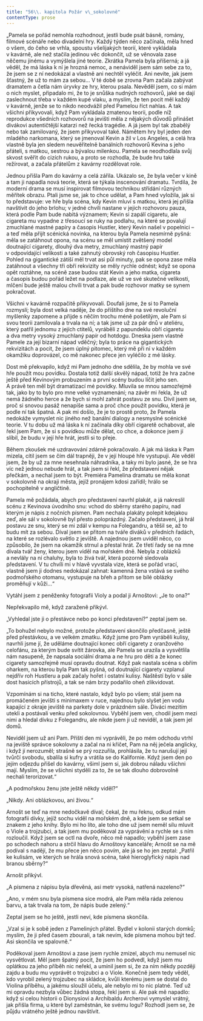 ```yaml
---
title: "56\\. kapitola Požár v\_sokolovně"
contentType: prose
---
```


„Pamela se pořád nemohla rozhodnout, jestli bude psát básně, romány, filmové scénáře nebo divadelní hry. Každý týden něco začínala, měla hned o všem, do čeho se vrhla, spoustu všelijakých teorií, které vykládala v kavárně, ale než stačila jedinou věc dokončit, už se věnovala zase něčemu jinému a vymýšlela jiné teorie. Zkrátka Pamela byla příšerná; a já věděl, že má láska k ní je hrozná nemoc, a nenáviděl jsem sám sebe za to, že jsem se z ní nedokázal a vlastně ani nechtěl vyléčit. Ani nevíte, jak jsem šťastný, že už to mám za sebou… V té době se zrovna Pam začala zabývat dramatem a četla nám úryvky ze hry, kterou psala. Nevěděl jsem, co si mám o nich myslet, připadalo mi, že to je snůška nudných rozhovorů, jaké se dají zaslechnout třeba v každém kupé vlaku, a myslím, že ten pocit měl každý v kavárně, jenže se to nikdo neodvážil před Pamelou říct nahlas. A tak všichni přikyvovali, když Pam vykládala zmatenou teorii, podle níž reprodukce všedních rozhovorů na jevišti měla z nějakých důvodů přinášet divákovi autentičtější katarzi než řecká tragédie. A já jsem byl tak zbabělý nebo tak zamilovaný, že jsem přikyvoval také. Námětem hry byl jeden den mladého narkomana, který se jmenoval Kevin a žil v Los Angeles, a celá hra vlastně byla jen sledem neuvěřitelně banálních rozhovorů Kevina s jeho přáteli, s matkou, sestrou a bývalou milenkou. Pamela se neodhodlala svůj skvost svěřit do cizích rukou, a proto se rozhodla, že bude hru také režírovat, a začala přátelům z kavárny rozdělovat role.

Jednou přišla Pam do kavárny a celá zářila. Ukázalo se, že byla večer v kině a tam ji napadla nová teorie, která se týkala inscenování dramatu. Tvrdila, že moderní drama se musí inspirovat filmovou technikou střídání různých měřítek obrazu. Ptali jsme se, jak to chce udělat, a Pam hned vyložila, jak si to představuje: ve hře byla scéna, kdy Kevin mluví s matkou, která jej přišla navštívit do jeho brlohu; v jedné chvíli nastane v jejich rozhovoru pauza, která podle Pam bude nabitá významem; Kevin si zapálí cigaretu, ale cigareta mu vypadne z třesoucí se ruky na podlahu, na které se povalují zmuchlané mastné papíry a časopis Hustler, který Kevin našel v popelnici – a teď měla přijít scénická novinka, na kterou byla Pamela nesmírně pyšná: měla se zatáhnout opona, na scénu se měl umístit zvětšený model doutnající cigarety, dlouhý dva metry, zmuchlaný mastný papír v odpovídající velikosti a také zahnutý obrovský roh časopisu Hustler. Pohled na gigantické zátiší měl trvat asi půl minuty, pak se opona zase měla zatáhnout a všechny tři obří rekvizity se měly rychle odnést; když se opona opět roztáhne, na scéně zase budou stát Kevin a jeho matka, cigareta a časopis budou pořád ležet na podlaze, ale už ve své skutečné velikosti, mlčení bude ještě malou chvíli trvat a pak bude rozhovor matky se synem pokračovat.

Všichni v kavárně rozpačitě přikyvovali. Doufali jsme, že si to Pamela rozmyslí; byla dost velká naděje, že do příštího dne na své revoluční myšlenky zapomene a přijde s něčím trochu méně pošetilým, ale Pam si svou teorii zamilovala a trvala na ní; a tak jsme už za pár dnů v ateliéru, který patřil jednomu z jejích ctitelů, vyráběli z papundeklu obří cigaretu a dva metry vysoký zmuchlaný papír od hotdogu. Dneska jsem vlastně Pamele za její bizarní nápad vděčný; byla to práce na gigantických rekvizitách a pocit, že jsem úplný pitomec, který mě při ní v každém okamžiku doprovázel, co mě nakonec přece jen vyléčilo z mé lásky.

Dost mě překvapilo, když mi Pam jednoho dne sdělila, že by mohla ve své hře použít mou povídku. Dostala totiž další skvělý nápad, totiž že hra začne ještě před Kevinovým probuzením a první scény budou líčit jeho sen. A právě ten měl být dramatizací mé povídky. Mluvila se mnou samozřejmě tak, jako by to bylo pro mne velké vyznamenání; na závěr mi řekla, že už nemá žádného herce a že bych si mohl zahrát postavu ze snu. Divil jsem se, proč si snovou pasáž nenapíše sama a proč chce použít povídku, která je podle ní tak špatná. A pak mi došlo, že je to prostě proto, že Pamela nedokáže vymyslet nic jiného než banální dialogy a nesmyslné scénické teorie. V tu dobu už má láska k ní začínala díky obří cigaretě ochabovat, ale řekl jsem Pam, že si s povídkou může dělat, co chce, a dokonce jsem jí slíbil, že budu v její hře hrát, jestli si to přeje.

Během zkoušek mé uzdravování zdárně pokračovalo. A jak má láska k Pam mizela, cítil jsem se čím dál trapněji, že v její hloupé hře vystupuji. Ale věděl jsem, že by už za mne nesehnala náhradníka, a taky mi bylo jasné, že se hra víc než jednou nebude hrát, a tak jsem si řekl, že představení nějak přečkám, a nechal jsem to být. Premiéra Pamelina dramatu se měla konat v sokolovně na okraji města, jejíž pronájem kdosi zařídil; hrálo se pochopitelně v angličtině.

Pamela mě požádala, abych pro představení navrhl plakát, a já nakreslil scénu z Kevinova úvodního snu: vchod do sběrny starého papíru, nad kterým je nápis z nočních písmen. Pam nechala plakáty polepit kdejakou zeď, ale sál v sokolovně byl přesto poloprázdný. Začalo představení, já hrál postavu ze snu, který se mi zdál v kempu na Folegandru, a těšil se, až to budu mít za sebou. Díval jsem se přitom na tváře diváků v předních řadách, na které se rozlévalo světlo z jeviště. A najednou jsem uviděl něco, co způsobilo, že jsem na okamžik strnul a přestal hrát. Ze třetí řady se na mne dívala tvář ženy, kterou jsem viděl na mořském dně. Nebyla z oblázků a nevlály na ní chaluhy, byla to živá tvář, která pozorně sledovala představení. V tu chvíli mi v hlavě vyvstala vize, která se pořád vrací, vlastně jsem ji dodnes nedokázal zahnat: kamenná žena vstává se svého podmořského otomanu, vystupuje na břeh a přitom se bílé oblázky proměňují v kůži…“

Vytáhl jsem z peněženky fotografii Violy a podal ji Arnoštovi: „Je to ona?“

Nepřekvapilo mě, když zaraženě přikývl.

„Vyhledal jste ji o přestávce nebo po konci představení?“ zeptal jsem se.

„To bohužel nebylo možné, protože představení skončilo předčasně, ještě před přestávkou, a ve velkém zmatku. Když jsme pro Pam vyráběli kulisy, navrhli jsme jí, že uděláme doutnající konec obří cigarety z oranžového celofánu, za kterým bude svítit žárovka, ale Pamela se urazila a vysvětlila nám nasupeně, že napsala sociální drama a ne hru pro děti a že konec cigarety samozřejmě musí opravdu doutnat. Když pak nastala scéna s obřím oharkem, na kterou byla Pam tak pyšná, od doutnající cigarety vzplanul nejdřív roh Hustleru a pak začaly hořet i ostatní kulisy. Naštěstí bylo v sále dost hasicích přístrojů, a tak se nám brzy podařilo oheň zlikvidovat.

Vzpomínám si na ticho, které nastalo, když bylo po všem; stál jsem na promáčeném jevišti s minimaxem v ruce, najednou bylo slyšet jen vodu kapající z okraje jeviště na parkety dole v prázdném sále. Diváci mezitím utekli a postávali venku před sokolovnou. Vyběhl jsem ven, chodil jsem mezi nimi a hledal dívku z Folegandru, ale nikde jsem ji už neviděl, a tak jsem jel domů.

Neviděl jsem už ani Pam. Příští den mi vyprávěli, že po mém odchodu vtrhl na jeviště správce sokolovny a začal na ni křičet, Pam na něj ječela anglicky, i když jí nerozuměl; strašně se prý rozzuřila, prohlásila, že tu narušují její tvůrčí svobodu, sbalila si kufry a vrátila se do Kalifornie. Když jsem den po jejím odjezdu přišel do kavárny, všiml jsem si, jak dobrou náladu všichni mají. Myslím, že se všichni styděli za to, že se tak dlouho dobrovolně nechali terorizovat.“

„A podmořskou ženu jste ještě někdy viděl?“

„Nikdy. Ani oblázkovou, ani živou.“

Arnošt se teď na mne nedočkavě díval; čekal, že mu řeknu, odkud mám fotografii dívky, jejíž sochu viděl na mořském dně, a kde jsem se setkal se znakem z jeho knihy. Bylo mi ho líto, ale toho dne už jsem neměl sílu mluvit o Viole a trojzubci, a tak jsem mu poděkoval za vyprávění a rychle se s ním rozloučil. Když jsem se octl na dvoře, něco mě napadlo; vyběhl jsem zase po schodech nahoru a strčil hlavu do Arnoštovy kanceláře; Arnošt se na mě podíval s nadějí, že mu přece jen něco povím, ale já se ho jen zeptal: „Patřil ke kulisám, ve kterých se hrála snová scéna, také hieroglyfický nápis nad branou sběrny?“

Arnošt přikývl.

„A písmena z nápisu byla dřevěná, asi metr vysoká, natřená nazeleno?“

„Ano, v mém snu byla písmena sice modrá, ale Pam měla ráda zelenou barvu, a tak trvala na tom, že nápis bude zelený.“

Zeptal jsem se ho ještě, jestli neví, kde písmena skončila.

„Vzal si je k sobě jeden z Pameliných přátel. Bydlel v kolonii starých domků; myslím, že ji před časem zbourali, a tak nevím, kde písmena mohou být teď. Asi skončila ve spalovně.“

Poděkoval jsem Arnoštovi a zase jsem rychle zmizel, abych mu nemusel nic vysvětlovat. Měl jsem špatný pocit, že jsem ho podvedl, když jsem mu oplátkou za jeho příběh nic neřekl, a umínil jsem si, že za ním někdy později zajdu a budu mu vyprávět o trojzubci a o Viole. Konečně jsem tedy věděl, kdo vyrobil zelený trojzubec na skládce, kvůli kterému jsem se dostal do Violina příběhu, a jakému sloužil účelu, ale nebylo mi to nic platné. Teď už mi opravdu nezbyla vůbec žádná stopa, řekl jsem si. Ale pak mě napadlo: když si celou historii o Dionysiovi a Archibaldu Archerovi vymyslel vrátný, jak přišla firma, u které byl zaměstnán, ke svému logu? Rozhodl jsem se, že půjdu vrátného ještě jednou navštívit.

